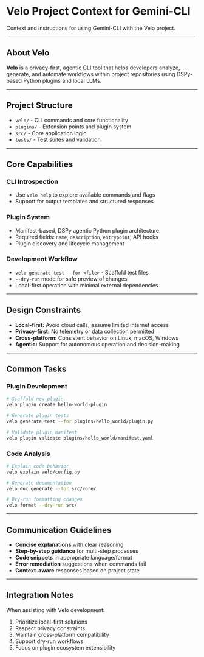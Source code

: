 # Velo Project Context for Gemini-CLI

Context and instructions for using Gemini-CLI with the Velo project.

---

## About Velo

**Velo** is a privacy-first, agentic CLI tool that helps developers analyze, generate, and automate workflows within project repositories using DSPy-based Python plugins and local LLMs.

---

## Project Structure

* `velo/` - CLI commands and core functionality
* `plugins/` - Extension points and plugin system
* `src/` - Core application logic
* `tests/` - Test suites and validation

---

## Core Capabilities

### CLI Introspection
* Use `velo help` to explore available commands and flags
* Support for output templates and structured responses

### Plugin System
* Manifest-based, DSPy agentic Python plugin architecture
* Required fields: `name`, `description`, `entrypoint`, API hooks
* Plugin discovery and lifecycle management

### Development Workflow
* `velo generate test --for <file>` - Scaffold test files
* `--dry-run` mode for safe preview of changes
* Local-first operation with minimal external dependencies

---

## Design Constraints

* **Local-first:** Avoid cloud calls; assume limited internet access
* **Privacy-first:** No telemetry or data collection permitted
* **Cross-platform:** Consistent behavior on Linux, macOS, Windows
* **Agentic:** Support for autonomous operation and decision-making

---

## Common Tasks

### Plugin Development
```bash
# Scaffold new plugin
velo plugin create hello-world-plugin

# Generate plugin tests
velo generate test --for plugins/hello_world/plugin.py

# Validate plugin manifest
velo plugin validate plugins/hello_world/manifest.yaml
```

### Code Analysis
```bash
# Explain code behavior
velo explain velo/config.py

# Generate documentation
velo doc generate --for src/core/

# Dry-run formatting changes
velo format --dry-run src/
```

---

## Communication Guidelines

* **Concise explanations** with clear reasoning
* **Step-by-step guidance** for multi-step processes
* **Code snippets** in appropriate language/format
* **Error remediation** suggestions when commands fail
* **Context-aware** responses based on project state

---

## Integration Notes

When assisting with Velo development:
1. Prioritize local-first solutions
2. Respect privacy constraints
3. Maintain cross-platform compatibility
4. Support dry-run workflows
5. Focus on plugin ecosystem extensibility